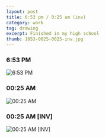 ```yaml
---
layout: post
title: 6:53 pm / 0:25 am (inv)
category: work
tag: drawing
excerpt: Finished in my high school
thumb: 1853-0025-0025-inv.jpg
---
```


<h3>6:53 PM</h3>
<p><img src="{{ site.file }}/work/0653-pm.jpg" alt="6:53 PM"></p>

<h3>00:25 AM</h3>
<p><img src="{{ site.file }}/work/0025-am.jpg" alt="00:25 AM"></p>

<h3>00:25 AM [INV]</h3>
<p><img src="{{ site.file }}/work/0025-am-inv.jpg" alt="00:25 AM [INV]"></p>
